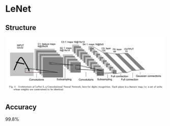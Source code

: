 # LeNet

## Structure
![](https://github.com/Louis24/LeNet/blob/master/LeNet.png)

## Accuracy  
99.8% 
